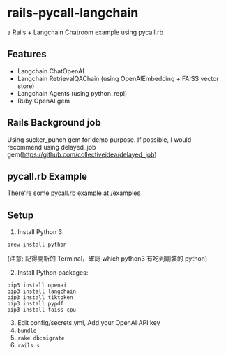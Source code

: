 # rails-pycall-langchain

a Rails + Langchain Chatroom example using pycall.rb

## Features

* Langchain ChatOpenAI
* Langchain RetrievalQAChain (using OpenAIEmbedding + FAISS vector store)
* Langchain Agents (using python_repl)
* Ruby OpenAI gem

## Rails Background job

Using sucker_punch gem for demo purpose.
If possible, I would recommend using delayed_job gem(https://github.com/collectiveidea/delayed_job)

## pycall.rb Example

There're some pycall.rb example at /examples

## Setup

1. Install Python 3:

`brew install python`

(注意: 記得開新的 Terminal，確認 which python3 有吃到剛裝的 python)

2. Install Python packages:

```
pip3 install openai
pip3 install langchain
pip3 install tiktoken
pip3 install pypdf
pip3 install faiss-cpu
```

3. Edit config/secrets.yml, Add your OpenAI API key
4. `bundle`
5. `rake db:migrate`
6. `rails s`

